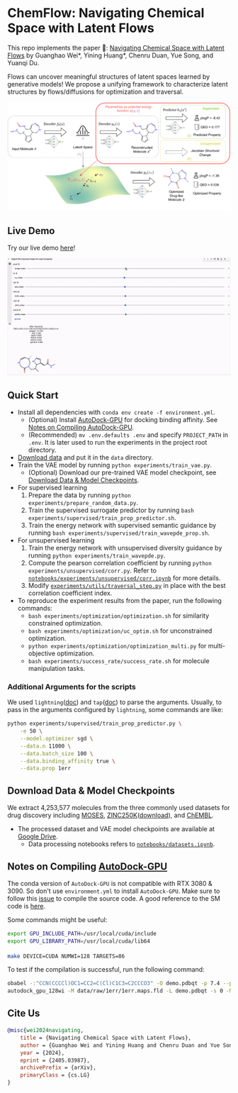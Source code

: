 # ChemFlow: Navigating Chemical Space with Latent Flows

This repo implements the paper 🔗: [Navigating Chemical Space with Latent Flows](https://arxiv.org/abs/2405.03987) by
Guanghao Wei*, Yining Huang*, Chenru Duan, Yue Song, and Yuanqi Du.

Flows can uncover meaningful structures of latent spaces learned by generative models!
We propose a unifying framework to characterize latent structures by flows/diffusions for optimization and traversal.

![](ChemFlow.png)

## Live Demo

Try our live demo [here](https://colab.research.google.com/drive/1QAy_QoEnDRaiLF6kJ6RyhuGx1qCJXYKm?usp=sharing)!

![](Demo.gif)


## Quick Start

* Install all dependencies with `conda env create -f environment.yml`.
    * (Optional) Install [AutoDock-GPU](https://github.com/ccsb-scripps/AutoDock-GPU)      for docking binding affinity.
      See [Notes on Compiling AutoDock-GPU](#notes-on-compiling-autodock-gpu).
    * (Recommended) `mv .env.defaults .env` and specify `PROJECT_PATH` in `.env`. It is later used to run the
      experiments in the project root directory.
* [Download data](#download-data--model-checkpoints) and put it in the `data` directory.
* Train the VAE model by running `python experiments/train_vae.py`.
    * (Optional) Download our pre-trained VAE model checkpoint,
      see [Download Data & Model Checkpoints](#download-data--model-checkpoints).
* For supervised learning
    1. Prepare the data by running `python experiments/prepare_random_data.py`.
    2. Train the supervised surrogate predictor by running `bash experiments/supervised/train_prop_predictor.sh`.
    3. Train the energy network with supervised semantic guidance by
       running `bash experiments/supervised/train_wavepde_prop.sh`.
* For unsupervised learning
    1. Train the energy network with unsupervised diversity guidance by running `python experiments/train_wavepde.py`.
    2. Compute the pearson correlation coefficient by running `python experiments/unsupervised/corr.py`. Refer
       to [`notebooks/experiments/unsupervised/corr.ipynb`](notebooks/experiments/unsupervised/corr.ipynb) for more
       details.
    3. Modify [`experiments/utils/traversal_step.py`](experiments/utils/traversal_step.py) in place with the best
       correlation coefficient index.
* To reproduce the experiment results from the paper, run the following commands:
    * `bash experiments/optimization/optimization.sh` for similarity constrained optimization.
    * `bash experiments/optimization/uc_optim.sh` for unconstrained optimization.
    * `python experiments/optimization/optimization_multi.py` for multi-objective optimization.
    * `bash experiments/success_rate/success_rate.sh` for molecule manipulation tasks.

### Additional Arguments for the scripts

We used `lightning`([doc](https://lightning.ai/docs/pytorch/stable/cli/lightning_cli.html))
and `tap`([doc](https://github.com/swansonk14/typed-argument-parser)) to parse the arguments.
Usually, to pass in the arguments configured by `lightning`, some commands are like:

```bash
python experiments/supervised/train_prop_predictor.py \
    -e 50 \
    --model.optimizer sgd \
    --data.n 11000 \
    --data.batch_size 100 \
    --data.binding_affinity true \
    --data.prop 1err
```

## Download Data & Model Checkpoints

We extract 4,253,577 molecules from the three commonly used datasets for drug discovery
including [MOSES](https://github.com/molecularsets/moses), [ZINC250K](https://zinc.docking.org/)([download](https://www.kaggle.com/datasets/basu369victor/zinc250k/data)),
and [ChEMBL](https://www.ebi.ac.uk/chembl/).

* The processed dataset and VAE model checkpoints are available
  at [Google Drive](https://drive.google.com/drive/folders/1_FykJJNq0Qun7_e8-hlg2zvfkNkWJhe9?usp=sharing).
    * Data processing notebooks refers to [`notebooks/datasets.ipynb`](notebooks/datasets.ipynb).

## Notes on Compiling [AutoDock-GPU](https://github.com/ccsb-scripps/AutoDock-GPU)

The conda version of `AutoDock-GPU` is not compatible with RTX 3080 & 3090.
So don't use `environment.yml` to install `AutoDock-GPU`.
Make sure to follow this [issue](https://github.com/ccsb-scripps/AutoDock-GPU/issues/172#issuecomment-1010263229) to
compile the source code.
A good reference to the SM code
is [here](https://arnon.dk/matching-sm-architectures-arch-and-gencode-for-various-nvidia-cards/).

Some commands might be useful:

```bash
export GPU_INCLUDE_PATH=/usr/local/cuda/include
export GPU_LIBRARY_PATH=/usr/local/cuda/lib64

make DEVICE=CUDA NUMWI=128 TARGETS=86
```

To test if the compilation is successful, run the following command:

```bash
obabel -:"CCN(CCCCl)OC1=CC2=C(Cl)C1C3=C2CCCO3" -O demo.pdbqt -p 7.4 --partialcharge gasteiger --gen3d
autodock_gpu_128wi -M data/raw/1err/1err.maps.fld -L demo.pdbqt -s 0 -N demo
```

## Cite Us
```bibtex
@misc{wei2024navigating,
    title = {Navigating Chemical Space with Latent Flows},
    author = {Guanghao Wei and Yining Huang and Chenru Duan and Yue Song and Yuanqi Du},
    year = {2024},
    eprint = {2405.03987},
    archivePrefix = {arXiv},
    primaryClass = {cs.LG}
}
```
